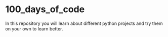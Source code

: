 # 100_days_of_code
In this repository you will learn about different python projects and try them on your own to learn better.
